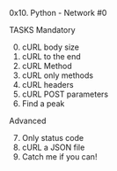 0x10. Python - Network #0

TASKS
Mandatory

0. cURL body size
1. cURL to the end
2. cURL Method
3. cURL only methods
4. cURL headers
5. cURL POST parameters
6. Find a peak

Advanced

7. Only status code
8. cURL a JSON file
9. Catch me if you can!
